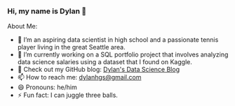 ### Hi, my name is Dylan 👋

<!--
**dylans0ng/dylans0ng** is a ✨ _special_ ✨ repository because its `README.md` (this file) appears on your GitHub profile.-->


About Me:
- 🔭 I’m an aspiring data scientist in high school and a passionate tennis player living in the great Seattle area. 
- 📖 I’m currently working on a SQL portfolio project that involves analyzing data science salaries using a dataset that I found on Kaggle.  
- 👯 Check out my GitHub blog: [Dylan's Data Science Blog](dylans0ng.github.io)
- 📫 How to reach me: dylanhgs@gmail.com
- 😄 Pronouns: he/him
- ⚡ Fun fact: I can juggle three balls.

